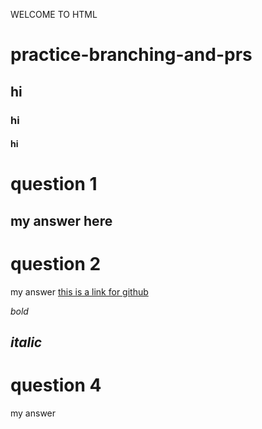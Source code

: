 WELCOME TO HTML

# practice-branching-and-prs

## hi
### hi
#### hi 

# question 1
 my answer here
---

#  question 2
my answer
[this is a link for github](github.com)

*bold*

***italic***
---

# question 4
 my answer